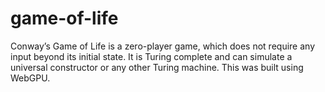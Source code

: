 # game-of-life
Conway’s Game of Life is a zero-player game, which does not require any input beyond its initial state. It is Turing complete and can simulate a universal constructor or any other Turing machine. This was built using WebGPU.
